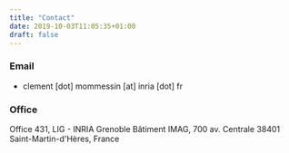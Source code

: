 ```yaml
---
title: "Contact"
date: 2019-10-03T11:05:35+01:00
draft: false
---
```


### Email
- clement [dot] mommessin [at] inria [dot] fr

### Office
Office 431, LIG - INRIA Grenoble
Bâtiment IMAG, 700 av. Centrale
38401 Saint-Martin-d'Hères, France
